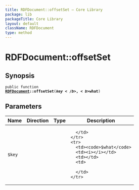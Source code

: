 ```yaml
---
title: RDFDocument::offsetSet — Core Library
package: lib
packageTitle: Core Library
layout: default
className: RDFDocument
type: method
---
```


# RDFDocument::offsetSet

## Synopsis

<code>public function <b><a href="RDFDocument">RDFDocument</a>::offsetSet</b>(<b>$key</b>, <b>$what</b>)</code>

## Parameters

<table>
  <thead>
    <tr>
      <th>Name</th>
      <th>Direction</th>
      <th>Type</th>
      <th>Description</th>
    </tr>
  </thead>
  <tbody>
    <tr>
      <td><code>$key</code>
      <td><i></i></td>
      <td></td>
      <td>

      </td>
    </tr>
    <tr>
      <td><code>$what</code>
      <td><i></i></td>
      <td></td>
      <td>

      </td>
    </tr>
  </tbody>
</table>


